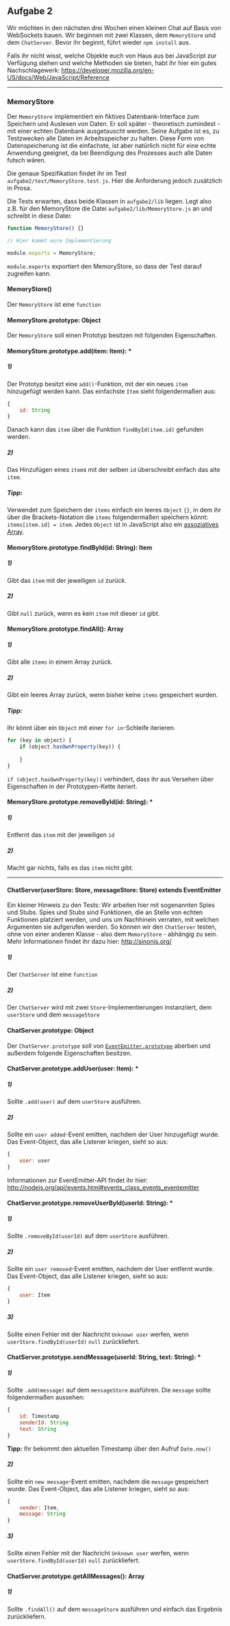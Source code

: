 ## Aufgabe 2

Wir möchten in den nächsten drei Wochen einen kleinen Chat auf Basis von WebSockets bauen. Wir beginnen mit zwei Klassen, dem `MemoryStore` und dem `ChatServer`. Bevor ihr beginnt, führt wieder `npm install` aus.

Falls ihr nicht wisst, welche Objekte euch von Haus aus bei JavaScript zur Verfügung stehen und welche Methoden sie bieten, habt ihr hier ein gutes Nachschlagewerk: https://developer.mozilla.org/en-US/docs/Web/JavaScript/Reference

---

### MemoryStore

Der `MemoryStore` implementiert ein fiktives Datenbank-Interface zum Speichern und Auslesen von Daten. Er soll später - theoretisch zumindest - mit einer echten Datenbank ausgetauscht werden. Seine Aufgabe ist es, zu Testzwecken alle Daten im Arbeitsspeicher zu halten. Diese Form von Datenspeicherung ist die einfachste, ist aber natürlich nicht für eine echte Anwendung geeignet, da bei Beendigung des Prozesses auch alle Daten futsch wären.

Die genaue Spezifikation findet ihr im Test `aufgabe2/test/MemoryStore.test.js`. Hier die Anforderung jedoch zusätzlich in Prosa.


Die Tests erwarten, dass beide Klassen in `aufgabe2/lib` liegen. Legt also z.B. für den MemoryStore die Datei `aufgabe2/lib/MemoryStore.js` an und schreibt in diese Datei:

```javascript
function MemoryStore() {}

// Hier kommt eure Implementierung

module.exports = MemoryStore;
```

`module.exports` exportiert den MemoryStore, so dass der Test darauf zugreifen kann.

#### MemoryStore()

Der `MemoryStore` ist eine `function`

#### MemoryStore.prototype: Object

Der `MemoryStore` soll einen Prototyp besitzen mit folgenden Eigenschaften.

#### MemoryStore.prototype.add(item: Item): *

##### 1)
Der Prototyp besitzt eine `add()`-Funktion, mit der ein neues `item` hinzugefügt werden kann. Das einfachste `Item` sieht folgendermaßen aus:

```javascript
{
    id: String
}
``` 

Danach kann das `item` über die Funktion `findById(item.id)` gefunden werden.

##### 2)
Das Hinzufügen eines `item`s mit der selben `id` überschreibt einfach das alte `item`.

##### Tipp:
Verwendet zum Speichern der `items` einfach ein leeres `Object` `{}`, in dem ihr über die Brackets-Notation die `items` folgendermaßen speichern könnt: `items[item.id] = item`. Jedes `Object` ist in JavaScript also ein [assoziatives Array](http://en.wikipedia.org/wiki/Associative_array).


#### MemoryStore.prototype.findById(id: String): Item

##### 1)

Gibt das `item` mit der jeweiligen `id` zurück.

##### 2)

Gibt `null` zurück, wenn es kein `item` mit dieser `id` gibt.

#### MemoryStore.prototype.findAll(): Array

##### 1)

Gibt alle `items` in einem Array zurück.

##### 2)

Gibt ein leeres Array zurück, wenn bisher keine `items` gespeichert wurden.

##### Tipp:

Ihr könnt über ein `Object` mit einer `for in`-Schleife iterieren.

```javascript
for (key in object) {
    if (object.hasOwnProperty(key)) {
        
    }
}
```

`if (object.hasOwnProperty(key))` verhindert, dass ihr aus Versehen über Eigenschaften in der Prototypen-Kette iteriert.

#### MemoryStore.prototype.removeById(id: String): *

##### 1)

Entfernt das `item` mit der jeweiligen `id`

##### 2)

Macht gar nichts, falls es das `item` nicht gibt.

---

#### ChatServer(userStore: Store, messageStore: Store) extends EventEmitter

Ein kleiner Hinweis zu den Tests: Wir arbeiten hier mit sogenannten Spies und Stubs. Spies und Stubs sind Funktionen, die an Stelle von echten Funktionen platziert werden, und uns um Nachhinein verraten, mit welchen Argumenten sie aufgerufen werden. So können wir den `ChatServer` testen, ohne von einer anderen Klasse - also dem `MemoryStore` - abhängig zu sein. Mehr Informationen findet ihr dazu hier: http://sinonjs.org/

##### 1)

Der `ChatServer` ist eine `function`

##### 2)

Der `ChatServer` wird mit zwei `Store`-Implementierungen instanziiert, dem `userStore` und dem `messageStore`

#### ChatServer.prototype: Object

Der `ChatServer.prototype` soll von [`EventEmitter.prototype`](http://nodejs.org/api/events.html#events_class_events_eventemitter) aberben und außerdem folgende Eigenschaften besitzen.

#### ChatServer.prototype.addUser(user: Item): *

##### 1)

Sollte `.add(user)` auf dem `userStore` ausführen.

##### 2)

Sollte ein `user added`-Event emitten, nachdem der User hinzugefügt wurde. Das Event-Object, das alle Listener kriegen, sieht so aus:

```javascript
{
    user: user
}
```

Informationen zur EventEmitter-API findet ihr hier: http://nodejs.org/api/events.html#events_class_events_eventemitter

#### ChatServer.prototype.removeUserById(userId: String): *

##### 1)

Sollte `.removeById(userId)` auf dem `userStore` ausführen.

##### 2)

Sollte ein `user removed`-Event emitten, nachdem der User entfernt wurde. Das Event-Object, das alle Listener kriegen, sieht so aus:

```javascript
{
    user: Item
}
```

##### 3)

Sollte einen Fehler mit der Nachricht `Unknown user` werfen, wenn `userStore.findById(userId)` `null` zurückliefert.

#### ChatServer.prototype.sendMessage(userId: String, text: String): *

##### 1)

Sollte `.add(message)` auf dem `messageStore` ausführen. Die `message` sollte folgendermaßen aussehen:

```javascript
{
    id: Timestamp
    senderId: String
    text: String
}
```

**Tipp:** Ihr bekommt den aktuellen Timestamp über den Aufruf `Date.now()`

##### 2)

Sollte ein `new message`-Event emitten, nachdem die `message` gespeichert wurde. Das Event-Object, das alle Listener kriegen, sieht so aus:

```javascript
{
    sender: Item,
    message: String
}
```

##### 3)

Sollte einen Fehler mit der Nachricht `Unknown user` werfen, wenn `userStore.findById(userId)` `null` zurückliefert.

#### ChatServer.prototype.getAllMessages(): Array

##### 1)

Sollte `.findAll()` auf dem `messageStore` ausführen und einfach das Ergebnis zurückliefern.